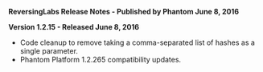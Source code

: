 **ReversingLabs Release Notes - Published by Phantom June 8, 2016**


**Version 1.2.15 - Released June 8, 2016**

* Code cleanup to remove taking a comma-separated list of hashes as a single parameter.
* Phantom Platform 1.2.265 compatibility updates.
